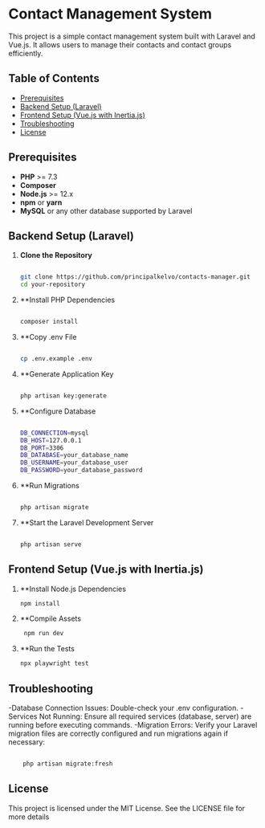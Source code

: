 # Contact Management System

This project is a simple contact management system built with Laravel and Vue.js. It allows users to manage their contacts and contact groups efficiently.

## Table of Contents

- [Prerequisites](#prerequisites)
- [Backend Setup (Laravel)](#backend-setup-laravel)
- [Frontend Setup (Vue.js with Inertia.js)](#frontend-setup-vuejs-with-inertiajs)
- [Troubleshooting](#troubleshooting)
- [License](#license)

## Prerequisites

- **PHP** >= 7.3
- **Composer**
- **Node.js** >= 12.x
- **npm** or **yarn**
- **MySQL** or any other database supported by Laravel

## Backend Setup (Laravel)

1. **Clone the Repository**

   ```sh

   git clone https://github.com/principalkelvo/contacts-manager.git
   cd your-repository

2. **Install PHP Dependencies

    ```sh

    composer install

3. **Copy .env File

    ```sh

    cp .env.example .env

4. **Generate Application Key

    ```sh

    php artisan key:generate

5. **Configure Database

    ```sh

    DB_CONNECTION=mysql
    DB_HOST=127.0.0.1
    DB_PORT=3306
    DB_DATABASE=your_database_name
    DB_USERNAME=your_database_user
    DB_PASSWORD=your_database_password

6. **Run Migrations

    ```sh

    php artisan migrate

7. **Start the Laravel Development Server

    ```sh

    php artisan serve

## Frontend Setup (Vue.js with Inertia.js)

1. **Install Node.js Dependencies

   ```sh
   npm install

2. **Compile Assets

   ```sh
    npm run dev

3. **Run the Tests

     ```sh
     npx playwright test

## Troubleshooting

-Database Connection Issues: Double-check your .env configuration.
-Services Not Running: Ensure all required services (database, server) are running before executing commands.
-Migration Errors: Verify your Laravel migration files are correctly configured and run migrations again if necessary:

```sh

    php artisan migrate:fresh

```

## License

This project is licensed under the MIT License. See the LICENSE file for more details
